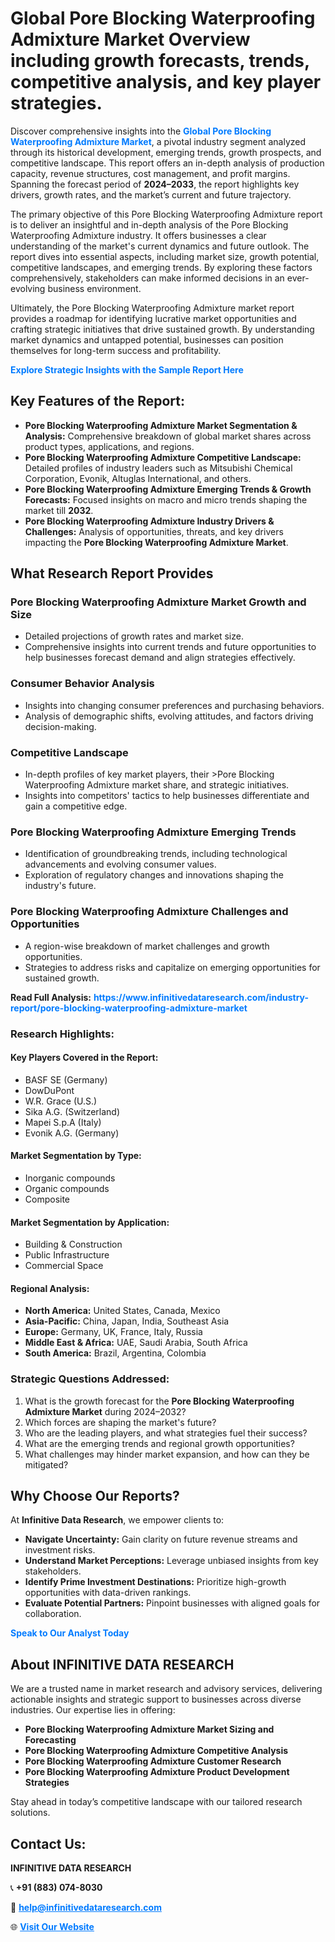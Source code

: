 <h1>Global Pore Blocking Waterproofing Admixture Market Overview including growth forecasts, trends, competitive analysis, and key player strategies.</h1>
<p>
Discover comprehensive insights into the 
<a href="https://www.infinitivedataresearch.com/industry-report/pore-blocking-waterproofing-admixture-market" rel="dofollow" style="color: #007BFF; text-decoration: none;"><strong>Global Pore Blocking Waterproofing Admixture Market</strong></a>, a pivotal industry segment analyzed through its historical development, emerging trends, growth prospects, and competitive landscape. This report offers an in-depth analysis of production capacity, revenue structures, cost management, and profit margins. Spanning the forecast period of <strong>2024–2033</strong>, the report highlights key drivers, growth rates, and the market’s current and future trajectory.
</p>
<p>
The primary objective of this Pore Blocking Waterproofing Admixture report is to deliver an insightful and in-depth analysis of the Pore Blocking Waterproofing Admixture industry. It offers businesses a clear understanding of the market's current dynamics and future outlook. The report dives into essential aspects, including market size, growth potential, competitive landscapes, and emerging trends. By exploring these factors comprehensively, stakeholders can make informed decisions in an ever-evolving business environment.
</p>
<p>
Ultimately, the Pore Blocking Waterproofing Admixture market report provides a roadmap for identifying lucrative market opportunities and crafting strategic initiatives that drive sustained growth. By understanding market dynamics and untapped potential, businesses can position themselves for long-term success and profitability.
</p>
<p>
<a href="https://www.infinitivedataresearch.com/request-sample/reportId=105567" style="color: #007BFF; text-decoration: none;"><strong>Explore Strategic Insights with the Sample Report Here</strong></a>
</p>

<h2>Key Features of the Report:</h2>
<ul>
<li><strong>Pore Blocking Waterproofing Admixture Market Segmentation & Analysis:</strong> Comprehensive breakdown of global market shares across product types, applications, and regions.</li>
<li><strong>Pore Blocking Waterproofing Admixture Competitive Landscape:</strong> Detailed profiles of industry leaders such as Mitsubishi Chemical Corporation, Evonik, Altuglas International, and others.</li>
<li><strong>Pore Blocking Waterproofing Admixture Emerging Trends & Growth Forecasts:</strong> Focused insights on macro and micro trends shaping the market till <strong>2032</strong>.</li>
<li><strong>Pore Blocking Waterproofing Admixture Industry Drivers & Challenges:</strong> Analysis of opportunities, threats, and key drivers impacting the <strong>Pore Blocking Waterproofing Admixture Market</strong>.</li>
</ul>

<h2>What Research Report Provides</h2>
<h3>Pore Blocking Waterproofing Admixture Market Growth and Size</h3>
<ul>
<li>Detailed projections of growth rates and market size.</li>
<li>Comprehensive insights into current trends and future opportunities to help businesses forecast demand and align strategies effectively.</li>
</ul>

<h3>Consumer Behavior Analysis</h3>
<ul>
<li>Insights into changing consumer preferences and purchasing behaviors.</li>
<li>Analysis of demographic shifts, evolving attitudes, and factors driving decision-making.</li>
</ul>

<h3>Competitive Landscape</h3>
<ul>
<li>In-depth profiles of key market players, their >Pore Blocking Waterproofing Admixture market share, and strategic initiatives.</li>
<li>Insights into competitors' tactics to help businesses differentiate and gain a competitive edge.</li>
</ul>

<h3>Pore Blocking Waterproofing Admixture Emerging Trends</h3>
<ul>
<li>Identification of groundbreaking trends, including technological advancements and evolving consumer values.</li>
<li>Exploration of regulatory changes and innovations shaping the industry's future.</li>
</ul>

<h3>Pore Blocking Waterproofing Admixture Challenges and Opportunities</h3>
<ul>
<li>A region-wise breakdown of market challenges and growth opportunities.</li>
<li>Strategies to address risks and capitalize on emerging opportunities for sustained growth.</li>
</ul>
<p><strong>Read Full Analysis:</strong> <a href="https://www.infinitivedataresearch.com/industry-report/pore-blocking-waterproofing-admixture-market" rel="dofollow" style="color: #007BFF; text-decoration: none;"><strong>https://www.infinitivedataresearch.com/industry-report/pore-blocking-waterproofing-admixture-market</strong></a></p>
<h3>Research Highlights:</h3>
<h4>Key Players Covered in the Report:</h4>
<ul><li>BASF SE (Germany)</li><li>DowDuPont</li><li>W.R. Grace (U.S.)</li><li>Sika A.G. (Switzerland)</li><li>Mapei S.p.A (Italy)</li><li>Evonik A.G. (Germany)</li></ul>
<h4>Market Segmentation by Type:</h4>
<ul><li>Inorganic compounds</li><li>Organic compounds</li><li>Composite</li></ul>
<h4>Market Segmentation by Application:</h4>
<ul><li>Building &amp; Construction</li><li>Public Infrastructure</li><li>Commercial Space</li></ul>

<h4>Regional Analysis:</h4>
<ul>
<li><strong>North America:</strong> United States, Canada, Mexico</li>
<li><strong>Asia-Pacific:</strong> China, Japan, India, Southeast Asia</li>
<li><strong>Europe:</strong> Germany, UK, France, Italy, Russia</li>
<li><strong>Middle East & Africa:</strong> UAE, Saudi Arabia, South Africa</li>
<li><strong>South America:</strong> Brazil, Argentina, Colombia</li>
</ul>

<h3>Strategic Questions Addressed:</h3>
<ol>
<li>What is the growth forecast for the <strong>Pore Blocking Waterproofing Admixture Market</strong> during 2024–2032?</li>
<li>Which forces are shaping the market's future?</li>
<li>Who are the leading players, and what strategies fuel their success?</li>
<li>What are the emerging trends and regional growth opportunities?</li>
<li>What challenges may hinder market expansion, and how can they be mitigated?</li>
</ol>

<h2>Why Choose Our Reports?</h2>
<p>At <strong>Infinitive Data Research</strong>, we empower clients to:</p>
<ul>
<li><strong>Navigate Uncertainty:</strong> Gain clarity on future revenue streams and investment risks.</li>
<li><strong>Understand Market Perceptions:</strong> Leverage unbiased insights from key stakeholders.</li>
<li><strong>Identify Prime Investment Destinations:</strong> Prioritize high-growth opportunities with data-driven rankings.</li>
<li><strong>Evaluate Potential Partners:</strong> Pinpoint businesses with aligned goals for collaboration.</li>
</ul>
<p><a href="https://www.infinitivedataresearch.com/industry-report/pore-blocking-waterproofing-admixture-market" rel="dofollow" style="color: #007BFF; text-decoration: none;"><strong>Speak to Our Analyst Today</strong></a></p>

<h2>About INFINITIVE DATA RESEARCH</h2>
<p>We are a trusted name in market research and advisory services, delivering actionable insights and strategic support to businesses across diverse industries. Our expertise lies in offering:</p>
<ul>
<li><strong>Pore Blocking Waterproofing Admixture Market Sizing and Forecasting</strong></li>
<li><strong>Pore Blocking Waterproofing Admixture Competitive Analysis</strong></li>
<li><strong>Pore Blocking Waterproofing Admixture Customer Research</strong></li>
<li><strong>Pore Blocking Waterproofing Admixture Product Development Strategies</strong></li>
</ul>
<p>Stay ahead in today’s competitive landscape with our tailored research solutions.</p>

<h2>Contact Us:</h2>
<p><strong>INFINITIVE DATA RESEARCH</strong></p>
<p>📞 <strong>+91 (883) 074-8030</strong></p>
<p>📧 <strong><a href="mailto:help@infinitivedataresearch.com" style="color: #007BFF;">help@infinitivedataresearch.com</a></strong></p>
<p>🌐 <strong><a href="https://www.infinitivedataresearch.com" rel="dofollow" style="color: #007BFF;">Visit Our Website</a></strong></p>